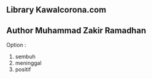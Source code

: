 ## Library Kawalcorona.com
Author Muhammad Zakir Ramadhan
---
Option :
1. sembuh
2. meninggal
2. positif
